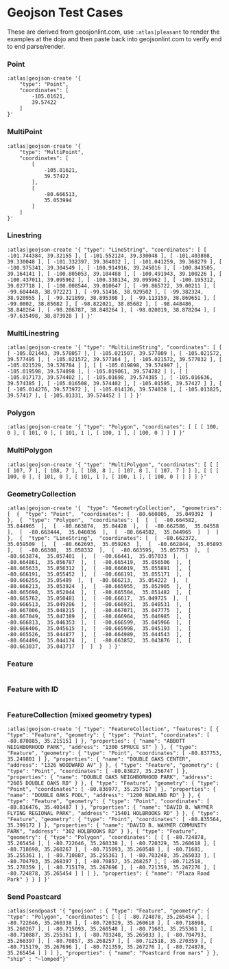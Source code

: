 Geojson Test Cases
==================

These are derived from geosjonlint.com, use ```:atlas|pleasant``` to render the examples at the dojo and then paste back into geojsonlint.com to verify end to end parse/render.

### Point

```
:atlas|geojson-create '{
    "type": "Point",
    "coordinates": [
        -105.01621,
        39.57422
    ]
}'
```
### MultiPoint
```
:atlas|geojson-create '{
    "type": "MultiPoint",
    "coordinates": [
        [
            -105.01621,
            39.57422
        ],
        [
            -80.666513,
            35.053994
        ]
    ]
}'
```
### Linestring

```
:atlas|geojson-create '{ "type": "LineString", "coordinates": [ [ -101.744384, 39.32155 ], [ -101.552124, 39.330048 ], [ -101.403808, 39.330048 ], [ -101.332397, 39.364032 ], [ -101.041259, 39.368279 ], [ -100.975341, 39.304549 ], [ -100.914916, 39.245016 ], [ -100.843505, 39.164141 ], [ -100.805053, 39.104488 ], [ -100.491943, 39.100226 ], [ -100.437011, 39.095962 ], [ -100.338134, 39.095962 ], [ -100.195312, 39.027718 ], [ -100.008544, 39.010647 ], [ -99.865722, 39.00211 ], [ -99.684448, 38.972221 ], [ -99.51416, 38.929502 ], [ -99.382324, 38.920955 ], [ -99.321899, 38.895308 ], [ -99.113159, 38.869651 ], [ -99.0802, 38.85682 ], [ -98.822021, 38.85682 ], [ -98.448486, 38.848264 ], [ -98.206787, 38.848264 ], [ -98.020019, 38.878204 ], [ -97.635498, 38.873928 ] ] }'
```
### MultiLinestring
```
:atlas|geojson-create '{ "type": "MultiLineString", "coordinates": [ [ [ -105.021443, 39.578057 ], [ -105.021507, 39.577809 ], [ -105.021572, 39.577495 ], [ -105.021572, 39.577164 ], [ -105.021572, 39.577032 ], [ -105.021529, 39.576784 ] ], [ [ -105.019898, 39.574997 ], [ -105.019598, 39.574898 ], [ -105.019061, 39.574782 ] ], [ [ -105.017173, 39.574402 ], [ -105.01698, 39.574385 ], [ -105.016636, 39.574385 ], [ -105.016508, 39.574402 ], [ -105.01595, 39.57427 ] ], [ [ -105.014276, 39.573972 ], [ -105.014126, 39.574038 ], [ -105.013825, 39.57417 ], [ -105.01331, 39.574452 ] ] ] }'
```
### Polygon
```
:atlas|geojson-create '{ "type": "Polygon", "coordinates": [ [ [ 100, 0 ], [ 101, 0 ], [ 101, 1 ], [ 100, 1 ], [ 100, 0 ] ] ] }'
```
### MultiPolygon
```
:atlas|geojson-create '{ "type": "MultiPolygon", "coordinates": [ [ [ [ 107, 7 ], [ 108, 7 ], [ 108, 8 ], [ 107, 8 ], [ 107, 7 ] ] ], [ [ [ 100, 0 ], [ 101, 0 ], [ 101, 1 ], [ 100, 1 ], [ 100, 0 ] ] ] ] }'
```
### GeometryCollection
```
:atlas|geojson-create '{  "type": "GeometryCollection",  "geometries": [  {  "type": "Point",  "coordinates": [  -80.660805,  35.049392  ]  },  {  "type": "Polygon",  "coordinates": [  [  [  -80.664582,  35.044965  ],  [  -80.663874,  35.04428  ],  [  -80.662586,  35.04558  ],  [  -80.663444,  35.046036  ],  [  -80.664582,  35.044965  ]  ]  ]  },  {  "type": "LineString",  "coordinates": [  [  -80.662372,  35.059509  ],  [  -80.662693,  35.059263  ],  [  -80.662844,  35.05893  ],  [  -80.66308,  35.058332  ],  [  -80.663595,  35.057753  ],  [  -80.663874,  35.057401  ],  [  -80.66441,  35.057033  ],  [  -80.664861,  35.056787  ],  [  -80.665419,  35.056506  ],  [  -80.665633,  35.056312  ],  [  -80.666019,  35.055891  ],  [  -80.666191,  35.055452  ],  [  -80.666191,  35.055171  ],  [  -80.666255,  35.05489  ],  [  -80.666213,  35.054222  ],  [  -80.666213,  35.053924  ],  [  -80.665955,  35.052905  ],  [  -80.665698,  35.052044  ],  [  -80.665504,  35.051482  ],  [  -80.665762,  35.050481  ],  [  -80.66617,  35.049725  ],  [  -80.666513,  35.049286  ],  [  -80.666921,  35.048531  ],  [  -80.667006,  35.048215  ],  [  -80.667071,  35.047775  ],  [  -80.667049,  35.047389  ],  [  -80.666964,  35.046985  ],  [  -80.666813,  35.046353  ],  [  -80.666599,  35.045966  ],  [  -80.666406,  35.045615  ],  [  -80.665998,  35.045193  ],  [  -80.665526,  35.044877  ],  [  -80.664989,  35.044543  ],  [  -80.664496,  35.044174  ],  [  -80.663852,  35.043876  ],  [  -80.663037,  35.043717  ]  ]  }  ] }'
```
### Feature

```:atlas|geojson-create '{ "type": "Feature", "geometry": { "type": "Polygon", "coordinates": [ [ [ -80.724878, 35.265454 ], [ -80.722646, 35.260338 ], [ -80.720329, 35.260618 ], [ -80.718698, 35.260267 ], [ -80.715093, 35.260548 ], [ -80.71681, 35.255361 ], [ -80.710887, 35.255361 ], [ -80.703248, 35.265033 ], [ -80.704793, 35.268397 ], [ -80.70857, 35.268257 ], [ -80.712518, 35.270359 ], [ -80.715179, 35.267696 ], [ -80.721359, 35.267276 ], [ -80.724878, 35.265454 ] ] ] }, "properties": { "name": "Plaza Road Park" } }'
```

### Feature with ID

```:atlas|geojson-create '{ "type": "Feature", "geometry": { "type": "Polygon", "coordinates": [ [ [ -80.724878, 35.265454 ], [ -80.722646, 35.260338 ], [ -80.720329, 35.260618 ], [ -80.718698, 35.260267 ], [ -80.715093, 35.260548 ], [ -80.71681, 35.255361 ], [ -80.710887, 35.255361 ], [ -80.703248, 35.265033 ], [ -80.704793, 35.268397 ], [ -80.70857, 35.268257 ], [ -80.712518, 35.270359 ], [ -80.715179, 35.267696 ], [ -80.721359, 35.267276 ], [ -80.724878, 35.265454 ] ] ] }, "properties": { "name": "Plaza Road Park" }, "id":123}'
```

### FeatureCollection (mixed geometry types)

```:atlas|geojson-create '{ "type": "FeatureCollection", "features": [ { "type": "Feature", "geometry": { "type": "Point", "coordinates": [ -80.870885, 35.215151 ] }, "properties": { "name": "ABBOTT NEIGHBORHOOD PARK", "address": "1300 SPRUCE ST" } }, { "type": "Feature", "geometry": { "type": "Point", "coordinates": [ -80.837753, 35.249801 ] }, "properties": { "name": "DOUBLE OAKS CENTER", "address": "1326 WOODWARD AV" } }, { "type": "Feature", "geometry": { "type": "Point", "coordinates": [ -80.83827, 35.256747 ] }, "properties": { "name": "DOUBLE OAKS NEIGHBORHOOD PARK", "address": "2605 DOUBLE OAKS RD" } }, { "type": "Feature", "geometry": { "type": "Point", "coordinates": [ -80.836977, 35.257517 ] }, "properties": { "name": "DOUBLE OAKS POOL", "address": "1200 NEWLAND RD" } }, { "type": "Feature", "geometry": { "type": "Point", "coordinates": [ -80.816476, 35.401487 ] }, "properties": { "name": "DAVID B. WAYMER FLYING REGIONAL PARK", "address": "15401 HOLBROOKS RD" } }, { "type": "Feature", "geometry": { "type": "Point", "coordinates": [ -80.835564, 35.399172 ] }, "properties": { "name": "DAVID B. WAYMER COMMUNITY PARK", "address": "302 HOLBROOKS RD" } }, { "type": "Feature", "geometry": { "type": "Polygon", "coordinates": [ [ [ -80.724878, 35.265454 ], [ -80.722646, 35.260338 ], [ -80.720329, 35.260618 ], [ -80.718698, 35.260267 ], [ -80.715093, 35.260548 ], [ -80.71681, 35.255361 ], [ -80.710887, 35.255361 ], [ -80.703248, 35.265033 ], [ -80.704793, 35.268397 ], [ -80.70857, 35.268257 ], [ -80.712518, 35.270359 ], [ -80.715179, 35.267696 ], [ -80.721359, 35.267276 ], [ -80.724878, 35.265454 ] ] ] }, "properties": { "name": "Plaza Road Park" } } ] }'```

### Send Poastcard

```
:atlas|sendpoast '{ "geojson" : { "type": "Feature", "geometry": { "type": "Polygon", "coordinates": [ [ [ -80.724878, 35.265454 ], [ -80.722646, 35.260338 ], [ -80.720329, 35.260618 ], [ -80.718698, 35.260267 ], [ -80.715093, 35.260548 ], [ -80.71681, 35.255361 ], [ -80.710887, 35.255361 ], [ -80.703248, 35.265033 ], [ -80.704793, 35.268397 ], [ -80.70857, 35.268257 ], [ -80.712518, 35.270359 ], [ -80.715179, 35.267696 ], [ -80.721359, 35.267276 ], [ -80.724878, 35.265454 ] ] ] }, "properties": { "name": "Poastcard from mars" } }, "ship" : "~lomped"}'
```
